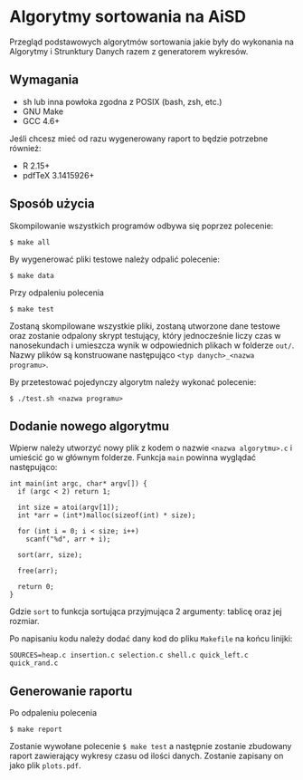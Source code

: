 # Algorytmy sortowania na AiSD

Przegląd podstawowych algorytmów sortowania jakie były do wykonania
na Algorytmy i Strunktury Danych razem z generatorem wykresów.

## Wymagania

- sh lub inna powłoka zgodna z POSIX (bash, zsh, etc.)
- GNU Make
- GCC 4.6+

Jeśli chcesz mieć od razu wygenerowany raport to będzie potrzebne również:

- R 2.15+
- pdfTeX 3.1415926+

## Sposób użycia

Skompilowanie wszystkich programów odbywa się poprzez polecenie:

    $ make all

By wygenerować pliki testowe należy odpalić polecenie:

    $ make data

Przy odpaleniu polecenia

    $ make test

Zostaną skompilowane wszystkie pliki, zostaną utworzone dane testowe oraz
zostanie odpalony skrypt testujący, który jednocześnie liczy czas w nanosekundach
i umieszcza wynik w odpowiednich plikach w folderze `out/`. Nazwy plików są
konstruowane następująco `<typ danych>_<nazwa programu>`.

By przetestować pojedynczy algorytm należy wykonać polecenie:

    $ ./test.sh <nazwa programu>

## Dodanie nowego algorytmu

Wpierw należy utworzyć nowy plik z kodem o nazwie `<nazwa algorytmu>.c` i umieścić go
w głównym folderze. Funkcja `main` powinna wyglądać następująco:

    int main(int argc, char* argv[]) {
      if (argc < 2) return 1;

      int size = atoi(argv[1]);
      int *arr = (int*)malloc(sizeof(int) * size);

      for (int i = 0; i < size; i++)
        scanf("%d", arr + i);

      sort(arr, size);

      free(arr);

      return 0;
    }

Gdzie `sort` to funkcja sortująca przyjmująca 2 argumenty: tablicę oraz jej rozmiar.

Po napisaniu kodu należy dodać dany kod do pliku `Makefile` na końcu linijki:

    SOURCES=heap.c insertion.c selection.c shell.c quick_left.c quick_rand.c

## Generowanie raportu

Po odpaleniu polecenia

    $ make report

Zostanie wywołane polecenie `$ make test` a następnie zostanie zbudowany raport
zawierający wykresy czasu od ilości danych. Zostanie zapisany on jako plik
`plots.pdf`.
